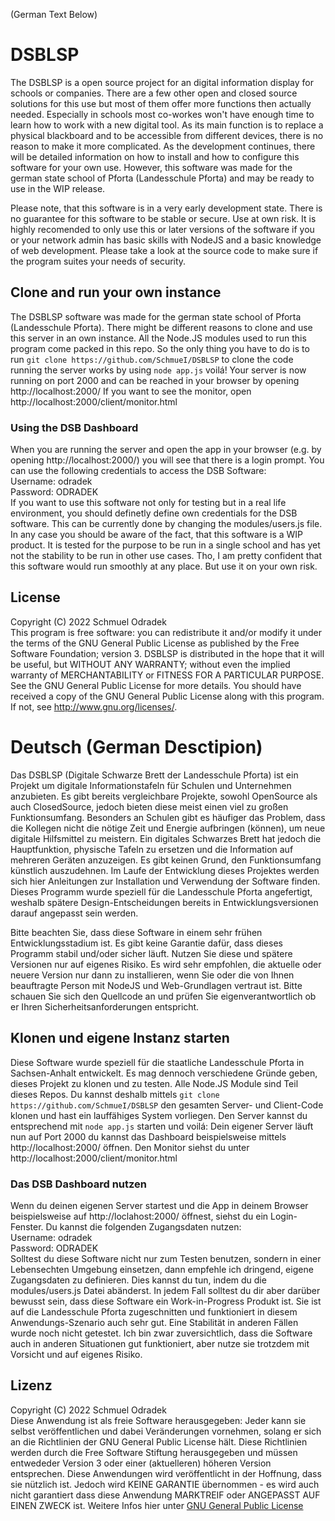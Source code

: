 (German Text Below)
# DSBLSP
The DSBLSP is a open source project for an digital information display for schools or companies. There are a few other open and closed source solutions for this use but most of them offer more functions then actually needed.
Especially in schools most co-workes won't have enough time to learn how to work with a new digital tool. As its main function is to replace a physical blackboard and to be accessible from different devices, there is no reason to make it more complicated.
As the development continues, there will be detailed information on how to install and how to configure this software for your own use. However, this software was made for the german state school of Pforta (Landesschule Pforta) and may be ready to use in the WIP release.

Please note, that this software is in a very early development state. There is no guarantee for this software to be stable or secure. Use at own risk.
It is highly recomended to only use this or later versions of the software if you or your network admin has basic skills with NodeJS and a basic knowledge of web development. Please take a look at the source code to make sure if the program suites your needs of security.

## Clone and run your own instance
The DSBLSP software was made for the german state school of Pforta (Landesschule Pforta). There might be different reasons to clone and use this server in an own instance.
All the Node.JS modules used to run this program come packed in this repo. So the only thing you have to do is to run `git clone https://github.com/SchmueI/DSBLSP` to clone the code
running the server works by using `node app.js` voilá! Your server is now running on port 2000 and can be reached in your browser by opening http://localhost:2000/
If you want to see the monitor, open http://localhost:2000/client/monitor.html

### Using the DSB Dashboard
When you are running the server and open the app in your browser (e.g. by opening http://localhost:2000/) you will see that there is a login prompt. You can use the following
credentials to access the DSB Software:  
Username: odradek  
Password: ODRADEK  
If you want to use this software not only for testing but in a real life environment, you should definetly define own credentials for the DSB software.
This can be currently done by changing the modules/users.js file. In any case you should be aware of the fact, that this software is a WIP product.
It is tested for the purpose to be run in a single school and has yet not the stability to be run in other use cases. Tho, I am pretty confident
that this software would run smoothly at any place. But use it on your own risk.

## License
Copyright (C) 2022  Schmuel Odradek  
This program is free software: you can redistribute it and/or modify
it under the terms of the GNU General Public License as published by
the Free Software Foundation; version 3.
DSBLSP is distributed in the hope that it will be useful,
but WITHOUT ANY WARRANTY; without even the implied warranty of
MERCHANTABILITY or FITNESS FOR A PARTICULAR PURPOSE.  See the
GNU General Public License for more details.
You should have received a copy of the GNU General Public License
along with this program.  If not, see <http://www.gnu.org/licenses/>.

# Deutsch (German Desctipion)
Das DSBLSP (Digitale Schwarze Brett der Landesschule Pforta) ist ein Projekt um digitale Informationstafeln für Schulen und Unternehmen anzubieten. Es gibt bereits vergleichbare Projekte, sowohl OpenSource als auch ClosedSource, jedoch bieten diese meist einen viel zu großen Funktionsumfang.
Besonders an Schulen gibt es häufiger das Problem, dass die Kollegen nicht die nötige Zeit und Energie aufbringen (können), um neue digitale Hilfsmittel zu meistern. Ein digitales Schwarzes Brett hat jedoch die Hauptfunktion, physische Tafeln zu ersetzen und die Information auf mehreren Geräten anzuzeigen. Es gibt keinen Grund, den Funktionsumfang künstlich auszudehnen.
Im Laufe der Entwicklung dieses Projektes werden sich hier Anleitungen zur Installation und Verwendung der Software finden. Dieses Programm wurde speziell für die Landesschule Pforta angefertigt, weshalb spätere Design-Entscheidungen bereits in Entwicklungsversionen darauf angepasst sein werden.

Bitte beachten Sie, dass diese Software in einem sehr frühen Entwicklungsstadium ist. Es gibt keine Garantie dafür, dass dieses Programm stabil und/oder sicher läuft. Nutzen Sie diese und spätere Versionen nur auf eigenes Risiko.
Es wird sehr empfohlen, die aktuelle oder neuere Version nur dann zu installieren, wenn Sie oder die von Ihnen beauftragte Person mit NodeJS und Web-Grundlagen vertraut ist. Bitte schauen Sie sich den Quellcode an und prüfen Sie eigenverantwortlich ob er Ihren Sicherheitsanforderungen entspricht.

## Klonen und eigene Instanz starten
Diese Software wurde speziell für die staatliche Landesschule Pforta in Sachsen-Anhalt entwickelt. Es mag dennoch verschiedene Gründe geben, dieses Projekt zu klonen und zu testen.
Alle Node.JS Module sind Teil dieses Repos. Du kannst deshalb mittels `git clone https://github.com/SchmueI/DSBLSP` den gesamten Server- und Client-Code klonen und hast ein lauffähiges
System vorliegen. Den Server kannst du entsprechend mit `node app.js` starten und voilá: Dein eigener Server läuft nun auf Port 2000 du kannst das Dashboard beispielsweise mittels http://localhost:2000/
öffnen. Den Monitor siehst du unter http://localhost:2000/client/monitor.html

### Das DSB Dashboard nutzen
Wenn du deinen eigenen Server startest und die App in deinem Browser beispielsweise auf http://loclahost:2000/ öffnest, siehst du ein Login-Fenster.
Du kannst die folgenden Zugangsdaten nutzen:   
Username: odradek  
Password: ODRADEK  
Solltest du diese Software nicht nur zum Testen benutzen, sondern in einer Lebensechten Umgebung einsetzen, dann empfehle ich dringend, eigene
Zugangsdaten zu definieren. Dies kannst du tun, indem du die modules/users.js Datei abänderst. In jedem Fall solltest du dir aber darüber bewusst
sein, dass diese Software ein Work-in-Progress Produkt ist. Sie ist auf die Landesschule Pforta zugeschnitten und funktioniert in diesem Anwendungs-Szenario
auch sehr gut. Eine Stabilität in anderen Fällen wurde noch nicht getestet. Ich bin zwar zuversichtlich, dass die Software auch in anderen Situationen
gut funktioniert, aber nutze sie trotzdem mit Vorsicht und auf eigenes Risiko.

## Lizenz
Copyright (C) 2022  Schmuel Odradek  
Diese Anwendung ist als freie Software herausgegeben: Jeder kann sie selbst veröffentlichen 
und dabei Veränderungen vornehmen, solang er sich an die Richtlinien der 
GNU General Public License hält. Diese Richtlinien werden durch die Free Software Stiftung herausgegeben 
und müssen entwededer Version 3 oder einer (aktuelleren) höheren Version entsprechen. 
Diese Anwendungen wird veröffentlicht in der Hoffnung, dass sie nützlich ist.  Jedoch wird KEINE GARANTIE übernommen - 
es wird auch nicht garantiert dass diese Anwendung MARKTREIF oder ANGEPASST AUF EINEN ZWECK ist. 
Weitere Infos hier unter <a href='https://www.gnu.org/licenses/gpl-3.0.de.html'>GNU General Public License</a>